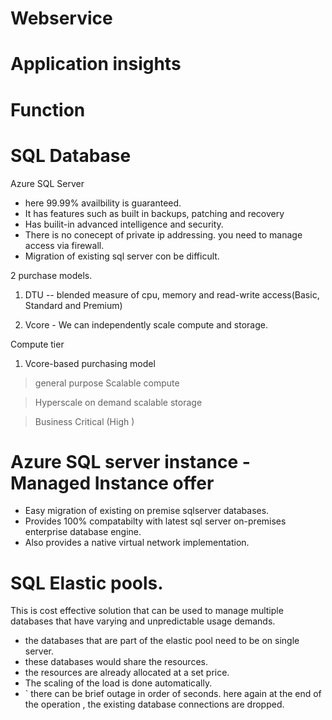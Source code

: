 # Webservice







# Application insights




# Function




# SQL Database

Azure SQL Server

- here 99.99% availbility is guaranteed.
- It has features such as built in backups, patching and recovery
- Has builit-in advanced intelligence and security.
- There is no conecept of private ip addressing. you need to  manage access via firewall.
- Migration of existing sql server con be difficult.

2 purchase models.
1. DTU -- blended measure of cpu, memory and read-write access(Basic, Standard and Premium)

2. Vcore - We can independently scale compute and storage.

Compute tier
1. Vcore-based purchasing model


> general purpose Scalable compute

> Hyperscale on demand scalable storage

> Business Critical (High )

# Azure SQL server instance - Managed Instance offer



- Easy migration of existing on premise sqlserver databases.
- Provides 100% compatabilty with latest sql server on-premises enterprise database engine.
- Also provides a native virtual network implementation.

# SQL Elastic pools.

This is cost effective solution that can be used to manage multiple databases that have varying and unpredictable usage demands.

- the databases that are part of the elastic pool need to be on single server.
- these databases would share the resources.
- the resources are already allocated at a set price.
-  The scaling of the load is done automatically.
- ` there can be brief outage in order of seconds. here again at the end of the operation , the existing database connections are dropped.